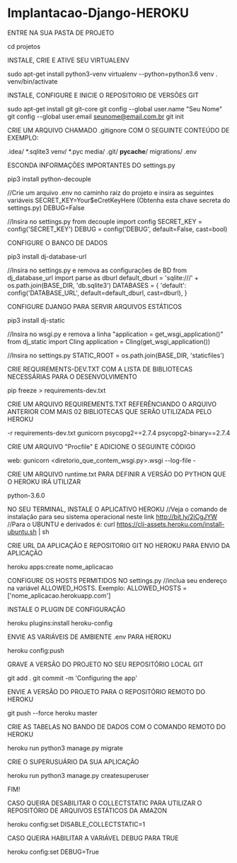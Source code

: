 # Implantacao-Django-HEROKU

ENTRE NA SUA PASTA DE PROJETO

cd projetos

INSTALE, CRIE E ATIVE SEU VIRTUALENV

sudo apt-get install python3-venv
virtualenv --python=python3.6 venv
. venv/bin/activate

INSTALE, CONFIGURE E INICIE O REPOSITORIO DE VERSÕES GIT

sudo apt-get install git git-core
git config --global user.name "Seu Nome"
git config --global user.email seunome@email.com.br
git init

CRIE UM ARQUIVO CHAMADO .gitignore COM O SEGUINTE CONTEÚDO DE EXEMPLO:

.idea/
*.sqlite3
venv/
*.pyc
media/
.git/
__pycache__/
migrations/
.env

ESCONDA INFORMAÇÕES IMPORTANTES DO settings.py

pip3 install python-decouple

//Crie um arquivo .env no caminho raiz do projeto e insira as seguintes variáveis
SECRET_KEY=Your$eCretKeyHere (Obtenha esta chave secreta do settings.py)
DEBUG=False

//Insira no settings.py
from decouple import config
SECRET_KEY = config('SECRET_KEY')
DEBUG = config('DEBUG', default=False, cast=bool)

CONFIGURE O BANCO DE DADOS

pip3 install dj-database-url

//Insira no settings.py e remova as configurações de BD
from dj_database_url import parse as dburl
default_dburl = 'sqlite:///' + os.path.join(BASE_DIR, 'db.sqlite3')
DATABASES = { 'default': config('DATABASE_URL', default=default_dburl, cast=dburl), }

CONFIGURE DJANGO PARA SERVIR ARQUIVOS ESTÁTICOS

pip3 install dj-static

//Insira no wsgi.py e remova a linha "application = get_wsgi_application()"
from dj_static import Cling
application = Cling(get_wsgi_application())

//Insira no settings.py
STATIC_ROOT = os.path.join(BASE_DIR, 'staticfiles')

CRIE REQUIREMENTS-DEV.TXT COM A LISTA DE BIBLIOTECAS NECESSÁRIAS PARA O DESENVOLVIMENTO

pip freeze > requirements-dev.txt

CRIE UM ARQUIVO REQUIREMENTS.TXT REFERÊNCIANDO O ARQUIVO ANTERIOR COM MAIS 02 BIBLIOTECAS QUE SERÃO UTILIZADA PELO HEROKU

-r requirements-dev.txt
gunicorn
psycopg2==2.7.4
psycopg2-binary==2.7.4

CRIE UM ARQUIVO "Procfile" E ADICIONE O SEGUINTE CÓDIGO

web: gunicorn <diretorio_que_contem_wsgi.py>.wsgi --log-file -

CRIE UM ARQUIVO runtime.txt PARA DEFINIR A VERSÃO DO PYTHON QUE O HEROKU IRÁ UTILIZAR

python-3.6.0

NO SEU TERMINAL, INSTALE O APLICATIVO HEROKU 
//Veja o comando de instalação para seu sistema operacional neste link http://bit.ly/2jCgJYW
//Para o UBUNTU e derivados é:
curl https://cli-assets.heroku.com/install-ubuntu.sh | sh

CRIE URL DA APLICAÇÃO E REPOSITORIO GIT NO HEROKU PARA ENVIO DA APLICAÇÃO

heroku apps:create nome_aplicacao

CONFIGURE OS HOSTS PERMITIDOS NO settings.py
//inclua seu endereço na variável ALLOWED_HOSTS. Exemplo:
ALLOWED_HOSTS = ['nome_aplicacao.herokuapp.com']

INSTALE O PLUGIN DE CONFIGURAÇÃO

heroku plugins:install heroku-config

ENVIE AS VARIÁVEIS DE AMBIENTE .env PARA HEROKU 

heroku config:push											

GRAVE A VERSÃO DO PROJETO NO SEU REPOSITÓRIO LOCAL GIT 

git add .
git commit -m 'Configuring the app'

ENVIE A VERSÃO DO PROJETO PARA O REPOSITÓRIO REMOTO DO HEROKU

git push --force heroku master

CRIE AS TABELAS NO BANDO DE DADOS COM O COMANDO REMOTO DO HEROKU

heroku run python3 manage.py migrate

CRIE O SUPERUSUÁRIO DA SUA APLICAÇÃO

heroku run python3 manage.py createsuperuser

FIM!

CASO QUEIRA DESABILITAR O COLLECTSTATIC PARA UTILIZAR O REPOSITÓRIO DE ARQUIVOS ESTÁTICOS DA AMAZON

heroku config:set DISABLE_COLLECTSTATIC=1

CASO QUEIRA HABILITAR A VARIÁVEL DEBUG PARA TRUE

heroku config:set DEBUG=True
